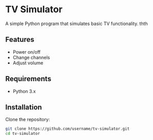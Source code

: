 # TV Simulator

A simple Python program that simulates basic TV functionality.
thth

## Features
- Power on/off
- Change channels
- Adjust volume

## Requirements
- Python 3.x

## Installation
Clone the repository:
```bash
git clone https://github.com/username/tv-simulator.git
cd tv-simulator

